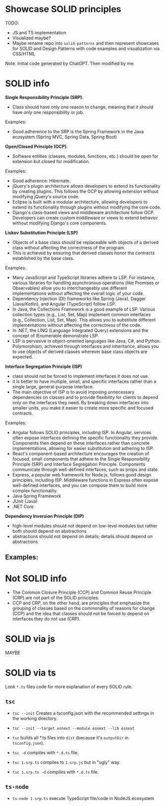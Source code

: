 Showcase SOLID principles
===

TODO: 
- JS and TS implementation
- Visualized maybe?
- Maybe rename repo into `solid-patterns` and then represent showcases for SOLID and Design Patterns with code examples and visualization via CSS/HTML

Note. Initial code generated by ChatGPT. Then modified by me.

# SOLID info

**Single Responsibility Principle (SRP)**:

- Class should have only one reason to change, meaning that it should have only one responsibility or job.

Examples: 
- Good adherence to the SRP is the Spring Framework in the Java ecosystem (Spring MVC, Spring Data, Spring Boot)

**Open/Closed Principle (OCP)**:

- Software entities (classes, modules, functions, etc.) should be open for extension but closed for modification.

Examples: 
- Good adherence: Hibernate. 
- jQuery's plugin architecture allows developers to extend its functionality by creating plugins. This follows the OCP by allowing extension without modifying jQuery's source code.
- Eclipse is built with a modular architecture, allowing developers to extend its functionality through plugins without modifying the core code.
- Django's class-based views and middleware architecture follow OCP. Developers can create custom middleware or views to extend behavior without modifying Django's core components.

**Liskov Substitution Principle (LSP)**

- Objects of a base class should be replaceable with objects of a derived class without affecting the correctness of the program. 
- This is achieved by ensuring that derived classes honor the contracts established by the base class.

Examples:

- Many JavaScript and TypeScript libraries adhere to LSP. For instance, various libraries for handling asynchronous operations (like Promises or Observables) allow you to interchangeably use different implementations without affecting the overall logic of your code.
- Dependency Injection (DI) frameworks like Spring (Java), Dagger (Java/Kotlin), and Angular (TypeScript) follow LSP. 
- In Java, the Collections Framework is a good example of LSP. Various collection types (e.g., List, Set, Map) implement common interfaces (e.g., Collection, List, Set, Map). 
This allows you to substitute different implementations without affecting the correctness of the code.
- In .NET, the LINQ (Language Integrated Query) extensions and the concept of IEnumerable demonstrate LSP.
- LSP is pervasive in object-oriented languages like Java, C#, and Python. Polymorphism, achieved through interfaces and inheritance, allows you to use objects of derived classes wherever base class objects are expected.

**Interface Segregation Principle (ISP)**

- class should not be forced to implement interfaces it does not use.
- it is better to have multiple, small, and specific interfaces rather than a single large, general-purpose interface.
- The main objective of ISP is to avoid imposing unnecessary dependencies on classes and to provide flexibility for clients to depend only on the interfaces they need. 
By breaking down interfaces into smaller units, you make it easier to create more specific and focused contracts.

Examples:

- Angular follows SOLID principles, including ISP. In Angular, services often expose interfaces defining the specific functionality they provide. Components then depend on these interfaces rather than concrete implementations, allowing for easier substitution and adhering to ISP.
- React's component-based architecture encourages the creation of focused, small components that adhere to the Single Responsibility Principle (SRP) and Interface Segregation Principle. Components communicate through well-defined interfaces, such as props and state.
- Express, a popular web framework for Node.js, follows good design principles, including ISP. Middleware functions in Express often expose well-defined interfaces, and you can compose them to build more complex functionality.
- Java Spring Framework
- JUnit (Java)
- .NET Core

**Dependency Inversion Principle (DIP)**
- high-level modules should not depend on low-level modules but rather both should depend on abstractions
- abstractions should not depend on details; details should depend on abstractions

Examples:
- 

# Not SOLID info

- The Common Closure Principle (CCP) and Common Reuse Principle (CRP) are not part of the SOLID principles.
- CCP and CRP, on the other hand, are principles that emphasize the grouping of classes based on the commonality of reasons for change (CCP) and the idea that classes should not be forced to depend on interfaces they do not use (CRP). 

# SOLID via js

MAYBE

# SOLID via ts 

Look `*.ts` files code for more explanation of every SOLID rule.

## `tsc`

- `tsc --init` Creates a tsconfig.json with the recommended settings in the working directory.
- `tsc --init --target esnext --module esnext --lib esnext` 

- `tsc` builds all *.ts files into `dist` (because it's `outputDir` in `tsconfig.json`).
- `tsc -d` compiles with `*.d.ts` file.
- `tsc 1.srp.ts` compiles to `1.srp.js` but in "ugly" way.
- `tsc 1.srp.ts -d` compiles with `*.d.ts` file.

## `ts-node`

- `ts-node 1.srp.ts` execute TypeScript file/code in NodeJS ecosystem
